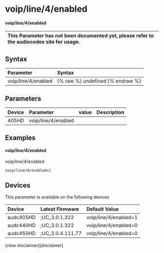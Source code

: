 ﻿---
description: voip/line/4/enabled
search: false
---

# voip/line/4/enabled

#### voip/line/4/enabled


| This Parameter has not been documented yet, please refer to the audiocodes site for usage.  |
| :--- |

## Syntax
| Parameter | Syntax |
| :--- | :--- |
|voip/line/4/enabled | {% raw %} undefined {% endraw %} |

## Parameters
|Device|Parameter|value|Description|
|:---|:---|:---|:---|
| 405HD | voip/line/4/enabled |  |  |

## Examples
#### voip/line/4/enabled

voip/line/4/enabled

```
voip/line/4/enabled=1
```

## Devices
This parameter is available on the following devices

| Device | Latest Firmware | Default Value |
|:---|:---|:---|
| audc405HD | ;UC_3.0.1.322 | voip/line/4/enabled=1 
| audc440HD | ;UC_3.0.1.322 | voip/line/4/enabled=0 
| audc450HD | ;UC_3.0.4.111.77 | voip/line/4/enabled=0 

(view disclaimer)[disclaimer]
